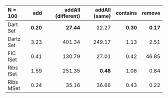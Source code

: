 | N = 100 | add | addAll (different) | addAll (same) | contains | remove |
| :--- | ---: | ---: | ---: | ---: | ---: |
| Dart Set | **0.20** | **27.44** | 22.27 | **0.30** | **0.17** |
| Dartz Set | 3.23 | 401.34 | 249.17 | 1.13 | 2.51 |
| FIC ISet | 0.41 | 130.79 | 27.01 | 0.42 | 46.85 |
| Ribs ISet | 1.59 | 251.35 | **0.48** | 1.08 | 0.84 |
| Ribs MSet | 0.24 | 35.16 | 36.66 | 0.43 | 0.22 |
